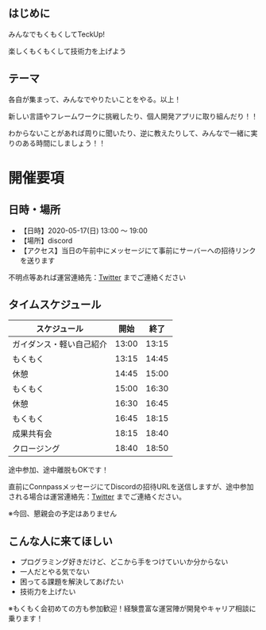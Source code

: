 ## はじめに
みんなでもくもくしてTeckUp!

楽しくもくもくして技術力を上げよう

## テーマ
各自が集まって、みんなでやりたいことをやる。以上！

新しい言語やフレームワークに挑戦したり、個人開発アプリに取り組んだり！！

わからないことがあれば周りに聞いたり、逆に教えたりして、みんなで一緒に実りのある時間にしましょう！！

# 開催要項
## 日時・場所

* 【日時】2020-05-17(日) 13:00 ～ 19:00
* 【場所】discord
* 【アクセス】当日の午前中にメッセージにて事前にサーバーへの招待リンクを送ります

不明点等あれば運営連絡先：[Twitter](https://twitter.com/teckup_tokyo) までご連絡ください

## タイムスケジュール

| スケジュール             | 開始  | 終了  |
| ------------------------ | ----- | ----- |
| ガイダンス・軽い自己紹介 | 13:00 | 13:15 |
| もくもく           | 13:15 | 14:45 |
| 休憩                     | 14:45 | 15:00 |
| もくもく           | 15:00 | 16:30 |
| 休憩                     | 16:30 | 16:45 |
| もくもく           | 16:45 | 18:15 |
| 成果共有会               | 18:15 | 18:40 |
| クロージング             | 18:40 | 18:50 |

途中参加、途中離脱もOKです！

直前にConnpassメッセージにてDiscordの招待URLを送信しますが、途中参加される場合は運営連絡先：[Twitter](https://twitter.com/teckup_tokyo) までご連絡ください。

※今回、懇親会の予定はありません

## こんな人に来てほしい

- プログラミング好きだけど、どこから手をつけていいか分からない
- 一人だとやる気でない
- 困ってる課題を解決してあげたい
- 技術力を上げたい

※もくもく会初めての方も参加歓迎！経験豊富な運営陣が開発やキャリア相談に乗ります！
